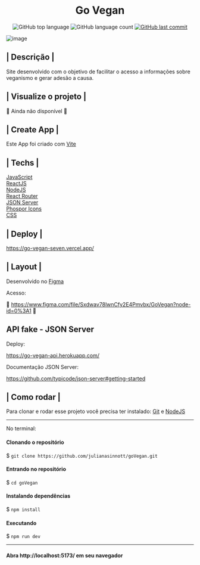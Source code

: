 <h1 align='center'> Go Vegan </h1>

<p align="center">
  <img alt="GitHub top language" src="https://img.shields.io/github/languages/top/julianasinnott/goVegan.svg?color=81B289">

  <img alt="GitHub language count" src="https://img.shields.io/github/languages/count/julianasinnott/goVegan.svg?color=B64EBF">
  
  <a href="https://github.com/julianasinnott/goVegan/commits/main">
    <img alt="GitHub last commit" src="https://img.shields.io/github/last-commit/julianasinnott/goVegan.svg?color=81B289">
  </a>
</p>

![image](https://user-images.githubusercontent.com/100887684/185830699-a2fbd6bd-4867-46a2-9635-7978c3f7ff83.png)





## | Descrição |

Site desenvolvido com o objetivo de facilitar o acesso a informações sobre veganismo e  gerar adesão a causa.

## | Visualize o projeto |

🚧 Ainda não disponível 🚧

## | Create App |

Este App foi criado com [Vite](https://vitejs.dev/) <br>

## | Techs |

[JavaScript](https://www.javascript.com/) <br>
[ReactJS](https://reactjs.org/) <br>
[NodeJS](https://nodejs.org/en/) <br>
[React Router](https://reactrouter.com/) <br>
[JSON Server](https://github.com/typicode/json-server#getting-started) <br>
[Phospor Icons](https://phosphoricons.com/) <br>
[CSS](https://www.w3.org/Style/CSS/Overview.en.html) <br>

## | Deploy |

https://go-vegan-seven.vercel.app/

## | Layout | 

Desenvolvido no [Figma](https://www.figma.com/)

Acesso:

🔗 https://www.figma.com/file/Sxdwav78lwnCfy2E4Pmvbx/GoVegan?node-id=0%3A1 🔗

## API fake - JSON Server

Deploy:

https://go-vegan-api.herokuapp.com/

Documentação JSON Server:

https://github.com/typicode/json-server#getting-started

## | Como rodar |

Para clonar e rodar esse projeto você precisa ter instalado: [Git](https://git-scm.com/) e [NodeJS](https://nodejs.org/en/) 

<hr>
No terminal:

#### Clonando o repositório
$ `git clone https://github.com/julianasinnott/goVegan.git`

#### Entrando no repositório
$ `cd goVegan`

#### Instalando dependências
$ `npm install`

#### Executando
$ `npm run dev`
<hr>

#### Abra http://localhost:5173/ em seu navegador 

